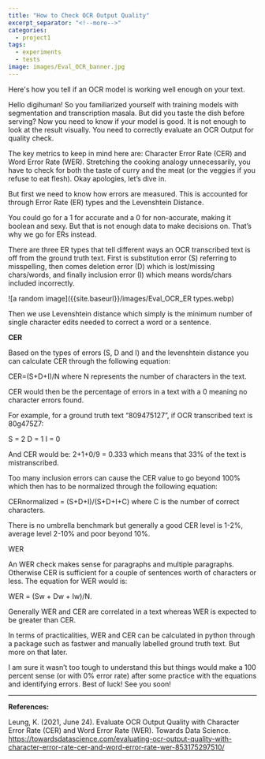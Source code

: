 ```yaml
---
title: "How to Check OCR Output Quality"
excerpt_separator: "<!--more-->"
categories:
  - project1
tags:
  - experiments
  - tests
image: images/Eval_OCR_banner.jpg
---
```


Here's how you tell if an OCR model is working well enough on your text.
<!--more-->

Hello digihuman! So you familiarized yourself with training models with segmentation and transcription masala.
But did you taste the dish before serving? Now you need to know if your model is good.
It is not enough to look at the result visually. You need to correctly evaluate an OCR Output for quality check.


The key metrics to keep in mind here are: Character Error Rate (CER) and Word Error Rate (WER). 
Stretching the cooking analogy unnecessarily, you have to check for both the taste of curry and the meat (or the veggies if you refuse to eat flesh). 
Okay apologies, let’s dive in.


But first we need to know how errors are measured. This is accounted for through Error Rate (ER) types and the Levenshtein Distance. 


You could go for a 1 for accurate and a 0 for non-accurate, making it boolean and sexy. 
But that is not enough data to make decisions on. That’s why we go for ERs instead.


There are three ER types that tell different ways an OCR transcribed text is off from the ground truth text. 
First is substitution error (S) referring to misspelling, then comes deletion error (D) which is lost/missing chars/words, and 
finally inclusion error (I) which means words/chars included incorrectly. 


![a random image]({{site.baseurl}}/images/Eval_OCR_ER types.webp)


Then we use Levenshtein distance which simply is the minimum number of single character edits needed to correct a word or a sentence.


**CER**


Based on the types of errors (S, D and I) and the levenshtein distance you can calculate CER through the following equation: 


CER=(S+D+I)/N where N represents the number of characters in the text. 


CER would then be the percentage of errors in a text with a 0 meaning no character errors found.


For example, for a ground truth text “809475127”, if OCR transcribed text is 80g475Z7:


S = 2
D =  1
I = 0


And CER would be: 2+1+0/9 = 0.333 which means that 33% of the text is mistranscribed.


Too many inclusion errors can cause the CER value to go beyond 100% which then has to be normalized through the following equation: 


CERnormalized = (S+D+I)/(S+D+I+C) where C is the number of correct characters. 


There is no umbrella benchmark but generally a good CER level is 1-2%, average level 2-10% and poor beyond 10%.


WER


An WER check makes sense for paragraphs and multiple paragraphs. 
Otherwise CER is sufficient for a couple of sentences worth of characters or less. 
The equation for WER would is:


WER = (Sw + Dw + Iw)/N. 


Generally WER and CER are correlated in a text whereas WER is expected to be greater than CER. 


In terms of practicalities, WER and CER can be calculated in python through a package such as fastwer and manually labelled ground truth text. 
But more on that later. 


I am sure it wasn’t too tough to understand this but 
things would make a 100 percent sense (or with 0% error rate) after some practice with the equations and identifying errors. 
Best of luck! See you soon!


----------------------------------------------------------

**References:**


Leung, K. (2021, June 24). Evaluate OCR Output Quality with Character Error Rate (CER) and Word Error Rate (WER). Towards Data Science. 
https://towardsdatascience.com/evaluating-ocr-output-quality-with-character-error-rate-cer-and-word-error-rate-wer-853175297510/

